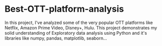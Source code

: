 # Best-OTT-platform-analysis

In this project, I've analyzed some of the very popular OTT platforms like Netflix, Amazon Prime Video, Disney+, Hulu. This project demonstrates my solid understanding of Exploratory data analysis using Python and it's libraries like numpy, pandas, matplotlib, seaborn...
